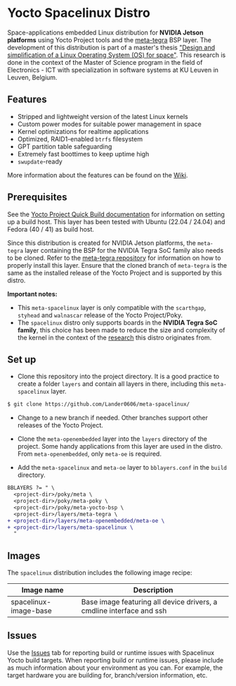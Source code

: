 # Yocto Spacelinux Distro

Space-applications embedded Linux distribution for **NVIDIA Jetson platforms** using Yocto Project tools and the [meta-tegra](https://github.com/OE4T/meta-tegra) BSP layer. The development of this distribution is part of a master's thesis ["Design and simplification of a Linux Operating System (OS) for space"](https://github.com/michielskobe/thesis-linux-in-space). This research is done in the context of the Master of Science program in the field of Electronics - ICT with specialization in software systems at KU Leuven in Leuven, Belgium.

## Features
- Stripped and lightweight version of the latest Linux kernels
- Custom power modes for suitable power management in space
- Kernel optimizations for realtime applications
- Optimized, RAID1-enabled `btrfs` filesystem
- GPT partition table safeguarding
- Extremely fast boottimes to keep uptime high
- `swupdate`-ready

More information about the features can be found on the [Wiki](https://github.com/Lander0606/meta-spacelinux/wiki).

## Prerequisites
See the [Yocto Project Quick Build documentation](https://docs.yoctoproject.org/brief-yoctoprojectqs/index.html) for information on setting up a build host. This layer has been tested with Ubuntu (22.04 / 24.04) and Fedora (40 / 41) as build host.

Since this distribution is created for NVIDIA Jetson platforms, the `meta-tegra` layer containing the BSP for the NVIDIA Tegra SoC family also needs to be cloned. Refer to the [meta-tegra repository](https://github.com/OE4T/meta-tegra) for information on how to properly install this layer. Ensure that the cloned branch of `meta-tegra` is the same as the installed release of the Yocto Project and is supported by this distro.

**Important notes:** 
- This `meta-spacelinux` layer is only compatible with the `scarthgap`, `styhead` and `walnascar` release of the Yocto Project/Poky.
- The `spacelinux` distro only supports boards in the **NVIDIA Tegra SoC family**, this choice has been made to reduce the size and complexity of the kernel in the context of the [research](https://github.com/michielskobe/thesis-linux-in-space) this distro originates from.

## Set up

- Clone this repository into the project directory. It is a good practice to create a folder `layers` and contain all layers in there, including this `meta-spacelinux` layer.

```bash
$ git clone https://github.com/Lander0606/meta-spacelinux/
```

- Change to a new branch if needed. Other branches support other releases of the Yocto Project.

- Clone the `meta-openembedded` layer into the `layers` directory of the project. Some handy applications from this layer are used in the distro. From `meta-openembedded`, only `meta-oe` is required.

- Add the `meta-spacelinux` and `meta-oe` layer to `bblayers.conf` in the `build` directory.

``` diff
BBLAYERS ?= " \
  <project-dir>/poky/meta \
  <project-dir>/poky/meta-poky \
  <project-dir>/poky/meta-yocto-bsp \
  <project-dir>/layers/meta-tegra \
+ <project-dir>/layers/meta-openembedded/meta-oe \ 
+ <project-dir>/layers/meta-spacelinux \
  "
```

## Images

The `spacelinux` distribution includes the following image recipe:

| Image name | Description |
| ---------- | ----------- |
| spacelinux-image-base | Base image featuring all device drivers, a cmdline interface and ssh |

## Issues

Use the [Issues](https://github.com/Lander0606/meta-spacelinux/issues) tab for reporting build or runtime issues with Spacelinux Yocto build targets. When reporting build or runtime issues, please include as much information about your environment as you can. For example, the target hardware you are building for, branch/version information, etc.